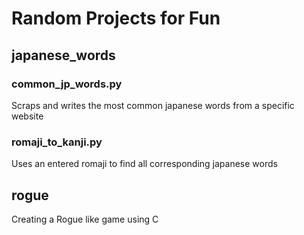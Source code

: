 # Random Projects for Fun

## japanese_words

### common_jp_words.py
Scraps and writes the most common japanese words from a specific website <br />

### romaji_to_kanji.py
Uses an entered romaji to find all corresponding japanese words <br />

## rogue
Creating a Rogue like game using C <br />
